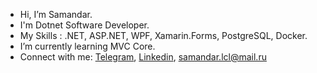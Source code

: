 - Hi, I’m Samandar.
- I'm Dotnet Software Developer.
- My Skills :  .NET, ASP.NET, WPF, Xamarin.Forms, PostgreSQL, Docker.
- I’m currently learning MVC Core.
- Connect with me: <a href="https://t.me/samandarlcl">Telegram</a>, <a href="https://www.linkedin.com/in/samandar-abdunazarov">Linkedin</a>, samandar.lcl@mail.ru
